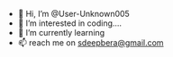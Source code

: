 - 👋 Hi, I’m @User-Unknown005
- 👀 I’m interested in coding....
- 🌱 I’m currently learning 
- 📫 reach me on sdeepbera@gmail.com

<!---
User-Unknown005/User-Unknown005 is a ✨ special ✨ repository because its `README.md` (this file) appears on your GitHub profile.
You can click the Preview link to take a look at your changes.
--->
